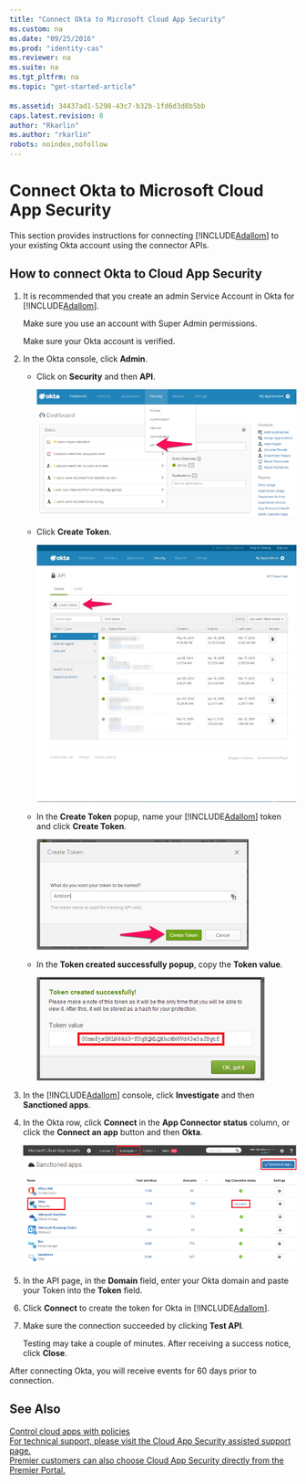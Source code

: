 ```yaml
---
title: "Connect Okta to Microsoft Cloud App Security"
ms.custom: na
ms.date: "09/25/2016"
ms.prod: "identity-cas"
ms.reviewer: na
ms.suite: na
ms.tgt_pltfrm: na
ms.topic: "get-started-article"

ms.assetid: 34437ad1-5298-43c7-b32b-1fd6d3d8b5bb
caps.latest.revision: 8
author: "Rkarlin"
ms.author: "rkarlin"
robots: noindex,nofollow
---
```

# Connect Okta to Microsoft Cloud App Security
  This section provides instructions for connecting [!INCLUDE[Adallom](./includes/adallom_md.md)] to your existing Okta account using the connector APIs.  
  
## How to connect Okta to Cloud App Security  
  
1.  It is recommended that you create an admin Service Account in Okta for [!INCLUDE[Adallom](./includes/adallom_md.md)].  
  
     Make sure you use an account with Super Admin permissions.  
  
     Make sure your Okta account is verified.  
  
2.  In the Okta console, click **Admin**.  
  
    -   Click on **Security** and then **API**.  
  
         ![okta api](./media/okta-api.png "okta api")  
  
    -   Click **Create Token**.  
  
         ![okta createtoken](./media/okta-createtoken.jpg "okta createtoken")  
  
    -   In the **Create Token** popup, name your [!INCLUDE[Adallom](./includes/adallom_md.md)] token and click **Create Token**.  
  
         ![okta token popup](./media/okta-token-popup.png "okta token popup")  
  
    -   In the **Token created successfully popup**, copy the **Token value**.  
  
         ![okta token value](./media/okta-token-value.png "okta token value")  
  
3.  In the [!INCLUDE[Adallom](./includes/adallom_md.md)] console, click **Investigate** and then **Sanctioned apps**.  
  
4.  In the Okta row, click **Connect** in the **App Connector status** column, or click the **Connect an app** button and then **Okta**.  
  
     ![connect okta](./media/connect-okta.png "connect okta")  
  
5.  In the API page, in the **Domain** field, enter your Okta domain and paste your Token into the **Token** field.  
  
6.  Click **Connect** to create the token for Okta in [!INCLUDE[Adallom](./includes/adallom_md.md)].  
  
7.  Make sure the connection succeeded by clicking **Test API**.  
  
     Testing may take a couple of minutes. After receiving a success notice, click **Close**.  
  
  After connecting Okta, you will receive events for 60 days prior to connection.
  
## See Also  
 [Control cloud apps with policies](control-cloud-apps-with-policies.md)   
 [For technical support, please visit the Cloud App Security assisted support page.](http://support.microsoft.com/oas/default.aspx?prid=16031)   
 [Premier customers can also choose Cloud App Security directly from the Premier Portal.](https://premier.microsoft.com/)  
  
  